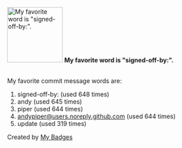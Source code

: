<img src="https://my-badges.github.io/my-badges/favorite-word.png" alt="My favorite word is &quot;signed-off-by:&quot;." title="My favorite word is &quot;signed-off-by:&quot;." width="128">
<strong>My favorite word is &quot;signed-off-by:&quot;.</strong>
<br><br>

My favorite commit message words are:

1. signed-off-by: (used 648 times)
2. andy (used 645 times)
3. piper (used 644 times)
4. <andypiper@users.noreply.github.com> (used 644 times)
5. update (used 319 times)


Created by <a href="https://github.com/my-badges/my-badges">My Badges</a>
